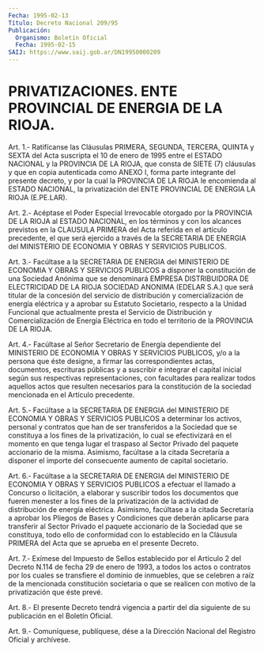 ```yaml
---
Fecha: 1995-02-13
Título: Decreto Nacional 209/95
Publicación:
  Organismo: Boletín Oficial
  Fecha: 1995-02-15
SAIJ: https://www.saij.gob.ar/DN19950000209
---
```

# PRIVATIZACIONES. ENTE PROVINCIAL DE ENERGIA DE LA RIOJA.

<a id="1"></a>
Art.  1.- Ratifícanse las Cláusulas PRIMERA, SEGUNDA, TERCERA, QUINTA y SEXTA  del  Acta suscripta el 10 de enero de 1995 entre el ESTADO NACIONAL y la PROVINCIA  DE  LA  RIOJA,  que consta de SIETE (7) cláusulas y que en copia autenticada como ANEXO  I, forma parte integrante del presente decreto, y por la cual la PROVINCIA  DE  LA RIOJA  le  encomienda al ESTADO NACIONAL, la privatización del ENTE PROVINCIAL DE ENERGIA LA RIOJA (E.PE.LAR).

<a id="2"></a>
Art. 2.- Acéptase el Poder Especial Irrevocable otorgado por la PROVINCIA  DE  LA  RIOJA  al ESTADO NACIONAL, en los términos y con los alcances previstos en la  CLAUSULA PRIMERA del Acta referida en el  artículo  precedente, el que  será  ejercido  a  través  de  la SECRETARIA  DE  ENERGIA  del  MINISTERIO  DE  ECONOMIA  Y  OBRAS  Y SERVICIOS PUBLICOS.

<a id="3"></a>
Art. 3.- Facúltase a la SECRETARIA DE ENERGIA del MINISTERIO DE ECONOMIA  Y  OBRAS  Y SERVICIOS PUBLICOS a disponer la constitución de una Sociedad Anónima  que se denominará EMPRESA DISTRIBUIDORA DE ELECTRICIDAD DE LA RIOJA SOCIEDAD  ANONIMA  (EDELAR  S.A.) que será titular de la concesión del servicio de distribución y comercialización  de  energía  eléctrica  y  a  aprobar su Estatuto Societario,  respecto a la Unidad Funcional que actualmente  presta el  Servicio  de    Distribución   y  Comercialización  de  Energía Eléctrica  en  todo el territorio de  la  PROVINCIA  DE  LA  RIOJA.

<a id="4"></a>
Art.  4.- Facúltase al Señor Secretario de Energía dependiente del MINISTERIO  DE  ECONOMIA Y OBRAS Y SERVICIOS PUBLICOS, y/o a la persona que éste designe,  a  firmar  las  correspondientes  actas, documentos,  escrituras  públicas  y  a  suscribir  e  integrar  el capital    inicial  según  sus  respectivas  representaciones,  con facultades  para    realizar  todos  aquellos  actos  que  resulten necesarios para la constitución  de  la  sociedad  mencionada en el Artículo precedente.

<a id="5"></a>
Art. 5.- Facúltase a la SECRETARIA DE ENERGIA del MINISTERIO DE ECONOMIA  Y  OBRAS  Y  SERVICIOS PUBLICOS a determinar los activos, personal y contratos que  han de ser transferidos a la Sociedad que se  constituya  a  los  fines  de  la  privatización,  lo  cual  se efectivizará  en  el momento en que  tenga  lugar  el  traspaso  al Sector  Privado del  paquete  accionario  de  la  misma.  Asimismo, facúltase  a  la  citada  Secretaría  a  disponer  el  importe  del consecuente aumento de capital societario.

<a id="6"></a>
Art. 6.- Facúltase a la SECRETARIA DE ENERGIA del MINISTERIO DE ECONOMIA  Y  OBRAS  Y  SERVICIOS  PUBLICOS  a efectuar el llamado a Concurso o licitación, a elaborar y suscribir  todos los documentos que  fueren  menester  a  los  fines  de  la  privatización  de  la actividad    de  distribución  de  energía  eléctrica.    Asimismo, facúltase a la  citada  Secretaría a aprobar los Pliegos de Bases y Condiciones  que  deberán  aplicarse   para  transferir  al  Sector Privado  el paquete accionario de la Sociedad  que  se  constituya, todo ello  de conformidad con lo establecido en la Cláusula PRIMERA del Acta que se aprueba en el presente Decreto.

<a id="7"></a>
Art.  7.-  Exímese  del  Impuesto de Sellos establecido por el Artículo 2 del Decreto N.114 de  fecha 29 de enero de 1993, a todos los actos o contratos por los cuales  se  transfiere  el dominio de inmuebles,  que  se  celebren  a raíz de la mencionada constitución societaria o que se realicen con  motivo  de  la  privatización que éste prevé.

<a id="8"></a>
Art.  8.- El presente Decreto tendrá vigencia a partir del día siguiente de su publicación en el Boletín Oficial.

<a id="9"></a>
Art. 9.- Comuníquese, publíquese, dése a la Dirección Nacional del Registro Oficial y archívese.